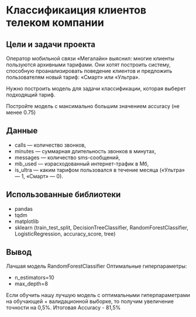 # Классификаиция клиентов телеком компании


## Цели и задачи проекта

Оператор мобильной связи «Мегалайн» выяснил: многие клиенты пользуются архивными тарифами. Они хотят построить систему, способную проанализировать поведение клиентов и предложить пользователям новый тариф: «Смарт» или «Ультра».

Нужно построить модель для задачи классификации, которая выберет подходящий тариф.

Постройте модель с максимально большим значением accuracy (не менее 0.75) 

## Данные

- сalls — количество звонков,
- minutes — суммарная длительность звонков в минутах,
- messages — количество sms-сообщений,
- mb_used — израсходованный интернет-трафик в Мб,
- is_ultra — каким тарифом пользовался в течение месяца («Ультра» — 1, «Смарт» — 0).

## Использованные библиотеки

- pandas
- tqdm
- matplotlib
- sklearn (train_test_split, DecisionTreeClassifier, RandomForestClassifier, LogisticRegression, accuracy_score, tree)

## Вывод

Лачшая модель RandomForestClassifier
Оптимальные гиперпараметры:
- n_estimators=10
- max_depth=8

Если обучить нашу лучшую модель с оптимальными гиперпараметрами на обучающей + валидационной выборке, то получим увеличение точности на 0,5%.
Итоговая Accuracy - 81,5%
